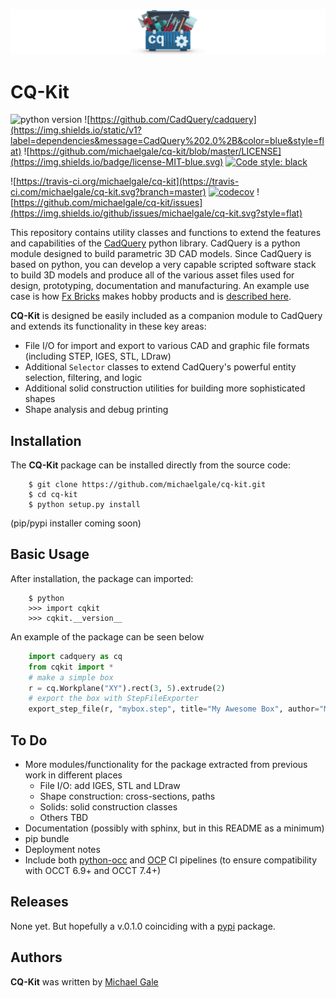 ![CQ-Kit Logo](./images/logo.png)

# CQ-Kit 

![python version](https://img.shields.io/static/v1?label=python&message=3.6%2B&color=blue&style=flat&logo=python)
![https://github.com/CadQuery/cadquery](https://img.shields.io/static/v1?label=dependencies&message=CadQuery%202.0%2B&color=blue&style=flat)
![https://github.com/michaelgale/cq-kit/blob/master/LICENSE](https://img.shields.io/badge/license-MIT-blue.svg)
<a href="https://github.com/psf/black"><img alt="Code style: black" src="https://img.shields.io/badge/code%20style-black-000000.svg"></a>  

![https://travis-ci.org/michaelgale/cq-kit](https://travis-ci.com/michaelgale/cq-kit.svg?branch=master)
[![codecov](https://codecov.io/gh/michaelgale/cq-kit/branch/master/graph/badge.svg)](https://codecov.io/gh/michaelgale/cq-kit)
![https://github.com/michaelgale/cq-kit/issues](https://img.shields.io/github/issues/michaelgale/cq-kit.svg?style=flat)


This repository contains utility classes and functions to extend the features and capabilities of the [CadQuery](https://github.com/CadQuery/cadquery) python library.  CadQuery is a python module designed to build parametric 3D CAD models. Since CadQuery is based on python, you can develop a very capable scripted software stack to build 3D models and produce all of the various asset files used for design, prototyping, documentation and manufacturing.  An example use case is how [Fx Bricks](https://fxbricks.com) makes hobby products and is [described here](https://github.com/fx-bricks/fx-cad-notes).

  **CQ-Kit** is designed be easily included as a companion module to CadQuery and extends its functionality in these key areas:

- File I/O for import and export to various CAD and graphic file formats (including STEP, IGES, STL, LDraw)
- Additional `Selector` classes to extend CadQuery's powerful entity selection, filtering, and logic
- Additional solid construction utilities for building more sophisticated shapes
- Shape analysis and debug printing

## Installation

The **CQ-Kit** package can be installed directly from the source code:

```shell
    $ git clone https://github.com/michaelgale/cq-kit.git
    $ cd cq-kit
    $ python setup.py install
```

(pip/pypi installer coming soon)

## Basic Usage

After installation, the package can imported:

```shell
    $ python
    >>> import cqkit
    >>> cqkit.__version__
```

An example of the package can be seen below

```python
    import cadquery as cq
    from cqkit import *
    # make a simple box
    r = cq.Workplane("XY").rect(3, 5).extrude(2)
    # export the box with StepFileExporter
    export_step_file(r, "mybox.step", title="My Awesome Box", author="Michael Gale")
```

## To Do

- More modules/functionality for the package extracted from previous work in different places
  - File I/O: add IGES, STL and LDraw
  - Shape construction: cross-sections, paths
  - Solids: solid construction classes
  - Others TBD
- Documentation (possibly with sphinx, but in this README as a minimum)
- pip bundle
- Deployment notes
- Include both [python-occ](https://github.com/CadQuery/pythonocc-core) and [OCP](https://github.com/CadQuery/OCP) CI pipelines (to ensure compatibility with OCCT 6.9+ and OCCT 7.4+)

## Releases

None yet. But hopefully a v.0.1.0 coinciding with a [pypi](https://pypi.org) package.


## Authors

**CQ-Kit** was written by [Michael Gale](https://github.com/michaelgale)
